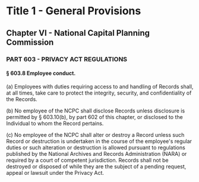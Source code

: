 
# Title 1 - General Provisions
## Chapter VI - National Capital Planning Commission
### PART 603 - PRIVACY ACT REGULATIONS
#### § 603.8 Employee conduct.

(a) Employees with duties requiring access to and handling of Records shall, at all times, take care to protect the integrity, security, and confidentiality of the Records.

(b) No employee of the NCPC shall disclose Records unless disclosure is permitted by § 603.10(b), by part 602 of this chapter, or disclosed to the Individual to whom the Record pertains.

(c) No employee of the NCPC shall alter or destroy a Record unless such Record or destruction is undertaken in the course of the employee's regular duties or such alteration or destruction is allowed pursuant to regulations published by the National Archives and Records Administration (NARA) or required by a court of competent jurisdiction. Records shall not be destroyed or disposed of while they are the subject of a pending request, appeal or lawsuit under the Privacy Act.
